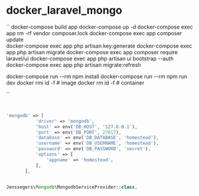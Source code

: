 # docker_laravel_mongo

``
docker-compose build app
docker-compose up -d
docker-compose exec app rm -rf vendor composer.lock
docker-compose exec app composer update   
docker-compose exec app php artisan key:generate
docker-compose exec app php artisan migrate
docker-compose exec app composer require laravel/ui 
docker-compose exec app php artisan ui bootstrap --auth    
​​docker-compose exec app php artisan migrate:refresh





docker-compose run --rm npm install
docker-compose run --rm npm run dev
docker rmi id -f   # image
docker rm id -f  # container

``

```php


'mongodb' => [
           'driver' => 'mongodb',
           'host' => env('DB_HOST', '127.0.0.1'),
           'port' => env('DB_PORT', 27017),
           'database' => env('DB_DATABASE', 'homestead'),
           'username' => env('DB_USERNAME', 'homestead'),
           'password' => env('DB_PASSWORD', 'secret'),
           'options' => [
               'appname' => 'homestead',
           ],
       ],


Jenssegers\Mongodb\MongodbServiceProvider::class,
```
